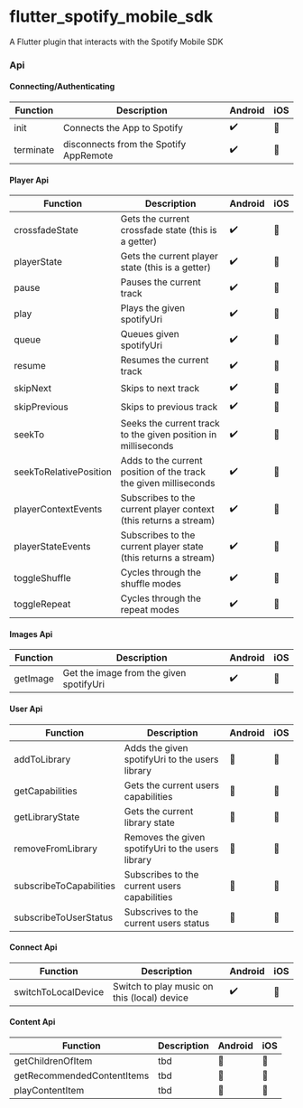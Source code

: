 # flutter_spotify_mobile_sdk

A Flutter plugin that interacts with the Spotify Mobile SDK

### Api

#### Connecting/Authenticating

| Function  | Description                            | Android            | iOS                   |
| --------- | -------------------------------------- | ------------------ | --------------------- |
| init      | Connects the App to Spotify            | :heavy_check_mark: | :construction_worker: |
| terminate | disconnects from the Spotify AppRemote | :heavy_check_mark: | :construction_worker: |

#### Player Api

| Function               | Description                                                      | Android            | iOS                   |
| ---------------------- | ---------------------------------------------------------------- | ------------------ | --------------------- |
| crossfadeState         | Gets the current crossfade state (this is a getter)              | :heavy_check_mark: | :construction_worker: |
| playerState            | Gets the current player state (this is a getter)                 | :heavy_check_mark: | :construction_worker: |
| pause                  | Pauses the current track                                         | :heavy_check_mark: | :construction_worker: |
| play                   | Plays the given spotifyUri                                       | :heavy_check_mark: | :construction_worker: |
| queue                  | Queues given spotifyUri                                          | :heavy_check_mark: | :construction_worker: |
| resume                 | Resumes the current track                                        | :heavy_check_mark: | :construction_worker: |
| skipNext               | Skips to next track                                              | :heavy_check_mark: | :construction_worker: |
| skipPrevious           | Skips to previous track                                          | :heavy_check_mark: | :construction_worker: |
| seekTo                 | Seeks the current track to the given position in milliseconds    | :heavy_check_mark: | :construction_worker: |
| seekToRelativePosition | Adds to the current position of the track the given milliseconds | :heavy_check_mark: | :construction_worker: |
| playerContextEvents    | Subscribes to the current player context (this returns a stream) | :heavy_check_mark: | :construction_worker: |
| playerStateEvents      | Subscribes to the current player state (this returns a stream)   | :heavy_check_mark: | :construction_worker: |
| toggleShuffle          | Cycles through the shuffle modes                                 | :heavy_check_mark: | :construction_worker: |
| toggleRepeat           | Cycles through the repeat modes                                  | :heavy_check_mark: | :construction_worker: |

#### Images Api

| Function | Description                             | Android            | iOS                   |
| -------- | --------------------------------------- | ------------------ | --------------------- |
| getImage | Get the image from the given spotifyUri | :heavy_check_mark: | :construction_worker: |

#### User Api

| Function                | Description                                       | Android               | iOS                   |
| ----------------------- | ------------------------------------------------- | --------------------- | --------------------- |
| addToLibrary            | Adds the given spotifyUri to the users library    | :construction_worker: | :construction_worker: |
| getCapabilities         | Gets the current users capabilities               | :construction_worker: | :construction_worker: |
| getLibraryState         | Gets the current library state                    | :construction_worker: | :construction_worker: |
| removeFromLibrary       | Removes the given spotifyUri to the users library | :construction_worker: | :construction_worker: |
| subscribeToCapabilities | Subscribes to the current users capabilities      | :construction_worker: | :construction_worker: |
| subscribeToUserStatus   | Subscrives to the current users status            | :construction_worker: | :construction_worker: |

#### Connect Api

| Function            | Description                                 | Android            | iOS                   |
| ------------------- | ------------------------------------------- | ------------------ | --------------------- |
| switchToLocalDevice | Switch to play music on this (local) device | :heavy_check_mark: | :construction_worker: |

#### Content Api

| Function                   | Description | Android               | iOS                   |
| -------------------------- | ----------- | --------------------- | --------------------- |
| getChildrenOfItem          | tbd         | :construction_worker: | :construction_worker: |
| getRecommendedContentItems | tbd         | :construction_worker: | :construction_worker: |
| playContentItem            | tbd         | :construction_worker: | :construction_worker: |
